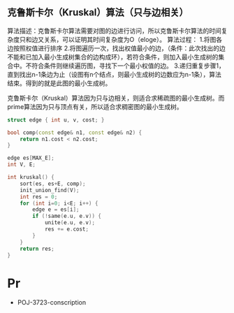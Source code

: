 ## 克鲁斯卡尔（Kruskal）算法（只与边相关）

算法描述：克鲁斯卡尔算法需要对图的边进行访问，所以克鲁斯卡尔算法的时间复杂度只和边又关系，可以证明其时间复杂度为O（eloge）。
算法过程：
1.将图各边按照权值进行排序
2.将图遍历一次，找出权值最小的边，（条件：此次找出的边不能和已加入最小生成树集合的边构成环），若符合条件，则加入最小生成树的集合中。不符合条件则继续遍历图，寻找下一个最小权值的边。
3.递归重复步骤1，直到找出n-1条边为止（设图有n个结点，则最小生成树的边数应为n-1条），算法结束。得到的就是此图的最小生成树。

克鲁斯卡尔（Kruskal）算法因为只与边相关，则适合求稀疏图的最小生成树。而prime算法因为只与顶点有关，所以适合求稠密图的最小生成树。

```C++
struct edge { int u, v, cost; }

bool comp(const edge& n1, const edge& n2) {
    return n1.cost < n2.cost;
}

edge es[MAX_E];
int V, E;

int kruskal() {
    sort(es, es+E, comp);
    init_union_find(V);
    int res = 0;
    for (int i=0; i<E; i++) {
        edge e = es[i];
        if (!same(e.u, e.v)) {
            unite(e.u, e.v);
            res += e.cost;
        }
    }
    return res;
}

```


# Pr

- POJ-3723-conscription